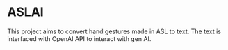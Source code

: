 # ASLAI
This project aims to convert hand gestures made in ASL to text. The text is interfaced with OpenAI API to interact with gen AI.
